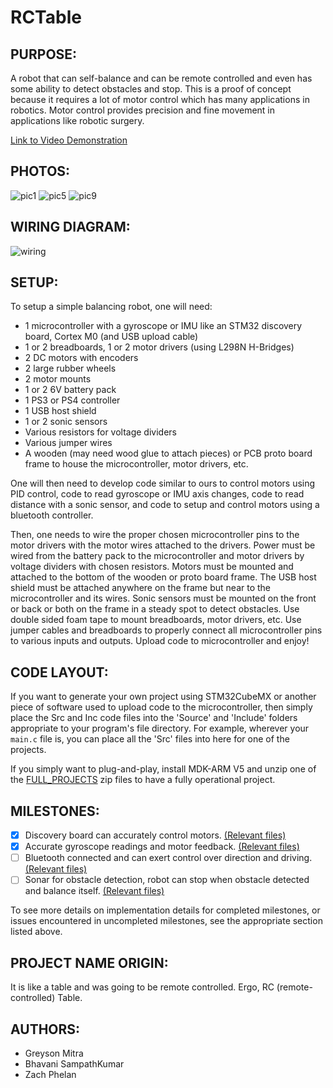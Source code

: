 # RCTable

## PURPOSE: 

A robot that can self-balance and can be remote controlled and even has some ability to detect obstacles and stop. This is a proof of concept because it requires a lot of motor control which has many applications in robotics. Motor control provides precision and fine movement in applications like robotic surgery. 

[Link to Video Demonstration](https://youtu.be/PShnYRG8FYc)

## PHOTOS:
![pic1](https://github.com/u1154147/RCTable/blob/main/photos/img1.png)
![pic5](https://github.com/u1154147/RCTable/blob/main/photos/img5.png)
![pic9](https://github.com/u1154147/RCTable/blob/main/photos/img9.png)



## WIRING DIAGRAM:

![wiring](https://github.com/u1154147/RCTable/blob/main/DiagramsAndSchematics/Wiring%20Diagram.svg)


## SETUP: 
To setup a simple balancing robot, one will need:
- 1 microcontroller with a gyroscope or IMU like an STM32 discovery board, Cortex M0 (and USB upload cable) 
- 1 or 2 breadboards, 1 or 2 motor drivers (using L298N H-Bridges) 
- 2 DC motors with encoders 
- 2 large rubber wheels 
- 2 motor mounts 
- 1 or 2 6V battery pack 
- 1 PS3 or PS4 controller 
- 1 USB host shield 
- 1 or 2 sonic sensors 
- Various resistors for voltage dividers
- Various jumper wires  
- A wooden (may need wood glue to attach pieces) or PCB proto board frame to house the microcontroller, motor drivers, etc. 

One will then need to develop code similar to ours to control motors using PID control, code to read gyroscope or IMU axis changes, code to read distance with a sonic sensor, and code to setup and control motors using a bluetooth controller.

Then, one needs to wire the proper chosen microcontroller pins to the motor drivers with the motor wires attached to the drivers. Power must be wired from the battery pack to the microcontroller and motor drivers by voltage dividers with chosen resistors. Motors must be mounted and attached to the bottom of the wooden or proto board frame. The USB host shield must be attached anywhere on the frame but near to the microcontroller and its wires. Sonic sensors must be mounted on the front or back or both on the frame in a steady spot to detect obstacles. Use double sided foam tape to mount breadboards, motor drivers, etc. Use jumper cables and breadboards to properly connect all microcontroller pins to various inputs and outputs. Upload code to microcontroller and enjoy!

## CODE LAYOUT:

If you want to generate your own project using STM32CubeMX or another piece of software used to upload code to the microcontroller, then simply place the Src and Inc code files into the 'Source' and 'Include' folders appropriate to your program's file directory. For example, wherever your ```main.c``` file is, you can place all the 'Src' files into here for one of the projects. 

If you simply want to plug-and-play, install MDK-ARM V5 and unzip one of the [FULL_PROJECTS](https://github.com/u1154147/RCTable/tree/main/FULL_PROJECTS) zip files to have a fully operational project. 

## MILESTONES:
- [x] Discovery board can accurately control motors. [(Relevant files)](motor_control)
- [x] Accurate gyroscope readings and motor feedback. [(Relevant files)](motor_control)
- [ ] Bluetooth connected and can exert control over direction and driving. [(Relevant files)](ps3_controller_comm)
- [ ] Sonar for obstacle detection, robot can stop when obstacle detected and balance itself. [(Relevant files)](sonic_sensor)

To see more details on implementation details for completed milestones, or issues encountered in uncompleted milestones, see the appropriate section listed above.

## PROJECT NAME ORIGIN: 
It is like a table and was going to be remote controlled. Ergo, RC (remote-controlled) Table.


## AUTHORS:
- Greyson Mitra
- Bhavani SampathKumar
- Zach Phelan
